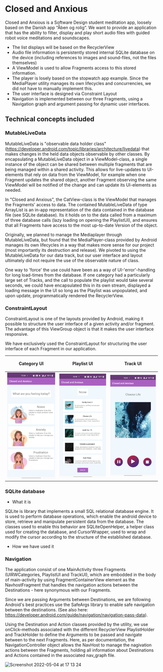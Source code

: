 # Closed and Anxious
Closed and Anxious is a Software Design student meditation app, loosely based on the Danish app “Åben og rolig“.
We want to provide an application that has the ability to filter, display and play short audio files with guided robot voice meditations and soundscapes.
- The list displays will be based on the RecyclerView
- Audio file information is persistently stored internal SQLite database on the device (including references to images and sound-files, not the files themselves)
- A ViewModel is used to allow Fragments access to this stored information.
- The player is losely based on the stopwatch app example. Since the MediaPlayer utility manages its own lifecycles and concurrencies, we did not have to manually implement this.
- The user interface is designed via Constraint Layout
- Navigation is implemented between our three Fragments, using a Navigation graph and argument passing for dynamic user interfaces.

## Technical concepts included

### MutableLiveData
MutableLiveData is "observable data holder class" (https://developer.android.com/topic/libraries/architecture/livedata) that makes changes in the held data objects observable by other classes.
By encapsulating a MutableLiveData object in a ViewModel-class, a single instance of the object can be shared between multiple fragments that are being managed within a shared activity.
This allows for live-updates to UI-elements that rely on data from the ViewModel, for example when one Fragment updates the shared object, another Fragment observing the same ViewModel will be notified of the change and can update its UI-elements as needed.

In "Closed and Anxious", the CatView-class is the ViewModel that manages the Fragments' access to data.
The contained MutableLiveData of type ArrayList<Playlist> is an in-app representation of the data contained in the database file (see SQLite database).
Its it holds on to the data called from a maximum of three database calls (lazy loading on opening the PlaylistUI), and ensures that all Fragments have access to the most up-to-date Version of the object.

Originally, we planned to manage the Mediaplayer through MutableLiveData, but found that the MediaPlayer-class provided by Android manages its own lifecycles in a way that makes more sense for our project (most importantly its destruction and release).
We pivoted to using the MutableLiveData for our data track, but our user interface and layout ultimately did not require the use of the observable nature of class.

One way to 'force' the use could have been as a way of UI-'error'-handling for long load-times from the database.
If one category had a particularly large set of Tracks, and the call to populate the playlist would take several seconds, we could have encapsulated this in its own stream, displayed a loading message in the UI so long as the Playlist was unpopulated, and upon update, programmatically rendered the RecyclerView.

### ConstraintLayout
ConstraintLayout is one of the layouts provided by Android, making it possible to structure the user interface of a given activity and/or fragment. The advantage of this ViewGroup object is that it makes the user interface responsive.

We have exclusively used the ConstraintLayout for structuring the user interface of each Fragment in our application.
  
| <p align="center">Category UI</p>  | <p align="center">Playlist UI</p> | <p align="center">Track UI</p> | 
| ------------- | ------------- | ------------- |
| <img src="images/CategoryUI.jpg" alt="category ui" width="200"/>  |  <img src="images/PlaylistUI.jpg" alt="playlist ui" width="200"/> |  <img src="images/TrackUI.jpg" alt="track ui" width="200"/> |

### SQLite database
- What it is 
  
SQLite is library that implements  a small SQL relational database engine. It is used to perform database operations, which enable the android device to store, retrieve and manipulate persistent data from the database. The classes used to enable this behavior are SQLiteOpenHelper, a helper class used for creating the database, and CursorWrapper, used to wrap and modify the cursor according to the structure of the established database.
  
- How we have used it

### Navigation
The application consist of one MainActivity three Fragments (UIRWCategories, PlaylistUI and TrackUI), which are embodded in the body of main-activity by using FragmentContainerView element as the NavhostFragment that handles the navigation actions between the Destinations - here synonymous with our Fragments.

Since we are passing Arguments between Destinations, we are following Android's best practices use the SafeArgs library to enable safe navigation between the destinations. (See also here: https://developer.android.com/guide/navigation/navigation-pass-data).

Using the Destination and Action classes provided by the utility, we use onClick-methods associated with the different RecyclerView PlaylistHolder and TrackHolder to define the Arguments to be passed and navigate between to the next Fragments. Here, as per documentation, the NavigationController object allows the NavHost to manage the nagivation actions between the Fragments, holding all information about Destinations and Actions contained in the associated nav_graph file.

<img width="668" alt="Screenshot 2022-05-04 at 17 13 24" src="https://user-images.githubusercontent.com/71443009/166713166-360a3fbb-ddfd-4b88-8a2e-3f4ea7e8d0cd.png">
